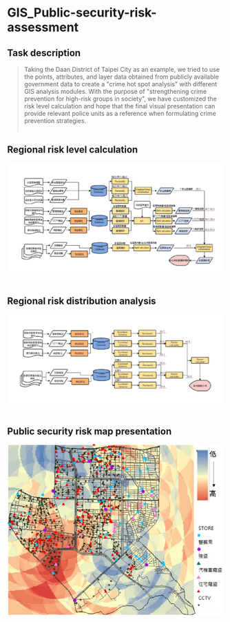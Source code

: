 # GIS_Public-security-risk-assessment

## Task description
> Taking the Daan District of Taipei City as an example, we tried to use the points, attributes, and layer data obtained from publicly available government data to create a "crime hot spot analysis" with different GIS analysis modules. With the purpose of "strengthening crime prevention for high-risk groups in society", we have customized the risk level calculation and hope that the final visual presentation can provide relevant police units as a reference when formulating crime prevention strategies.<br><br>

## Regional risk level calculation
![image](https://github.com/mida18/GIS_Public-security-risk-assessment/blob/main/Fig/%E5%8D%80%E5%9F%9F%E9%A2%A8%E9%9A%AA%E7%AD%89%E7%B4%9A%E8%A8%88%E7%AE%97.png)<br><br>

## Regional risk distribution analysis
![image](https://github.com/mida18/GIS_Public-security-risk-assessment/blob/main/Fig/%E5%8D%80%E5%9F%9F%E9%A2%A8%E9%9A%AA%E5%88%86%E4%BD%88%E5%88%86%E6%9E%90.png)<br><br>

## Public security risk map presentation
![image](https://github.com/mida18/GIS_Public-security-risk-assessment/blob/main/Fig/%E6%B2%BB%E5%AE%89%E9%A2%A8%E9%9A%AA%E5%9C%96.png)<br><br>
